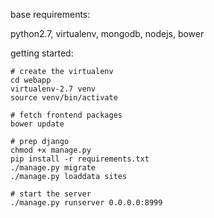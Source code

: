 base requirements:

python2.7, virtualenv, mongodb, nodejs, bower


getting started:

```
# create the virtualenv
cd webapp
virtualenv-2.7 venv
source venv/bin/activate

# fetch frontend packages
bower update

# prep django
chmod +x manage.py
pip install -r requirements.txt
./manage.py migrate
./manage.py loaddata sites

# start the server
./manage.py runserver 0.0.0.0:8999
```
